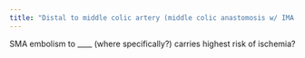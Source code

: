 ```yaml
---
title: "Distal to middle colic artery (middle colic anastomosis w/ IMA via a. of Drummond &amp; arc of Riolan)"
---
```

SMA embolism to ____ (where specifically?) carries highest risk of ischemia?

